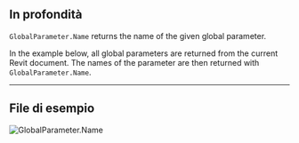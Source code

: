 ## In profondità
`GlobalParameter.Name` returns the name of the given global parameter.

In the example below, all global parameters are returned from the current Revit document. The names of the parameter are then returned with `GlobalParameter.Name`.
___
## File di esempio

![GlobalParameter.Name](./Revit.Elements.GlobalParameter.Name_img.jpg)

